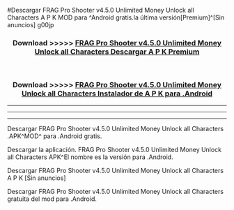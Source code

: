 #Descargar FRAG Pro Shooter v4.5.0 Unlimited Money Unlock all Characters  A P K MOD para ^Android gratis.la última versión[Premium]^[Sin anuncios] g00jp



<div align="center">
<h3>Download >>>>> <a href="https://es-web.web.app/?es= ${title}">FRAG Pro Shooter v4.5.0 Unlimited Money Unlock all Characters  Descargar A P K Premium</a></h3><br>

<h3>Download >>>>> <a href="https://es-web.web.app/?es= ${title}">FRAG Pro Shooter v4.5.0 Unlimited Money Unlock all Characters  Instalador de A P K para .Android</a></h3>
</div>


----------------------------------------------------------

----------------------------------------------------------

----------------------------------------------------------

Descargar FRAG Pro Shooter v4.5.0 Unlimited Money Unlock all Characters  .APK^MOD^ para .Android gratis.

Descargar la aplicación. FRAG Pro Shooter v4.5.0 Unlimited Money Unlock all Characters  APK^El nombre es la versión para .Android.

Descargar FRAG Pro Shooter v4.5.0 Unlimited Money Unlock all Characters  A P K [Sin anuncios]

Descargar FRAG Pro Shooter v4.5.0 Unlimited Money Unlock all Characters  gratuita del mod para .Android.